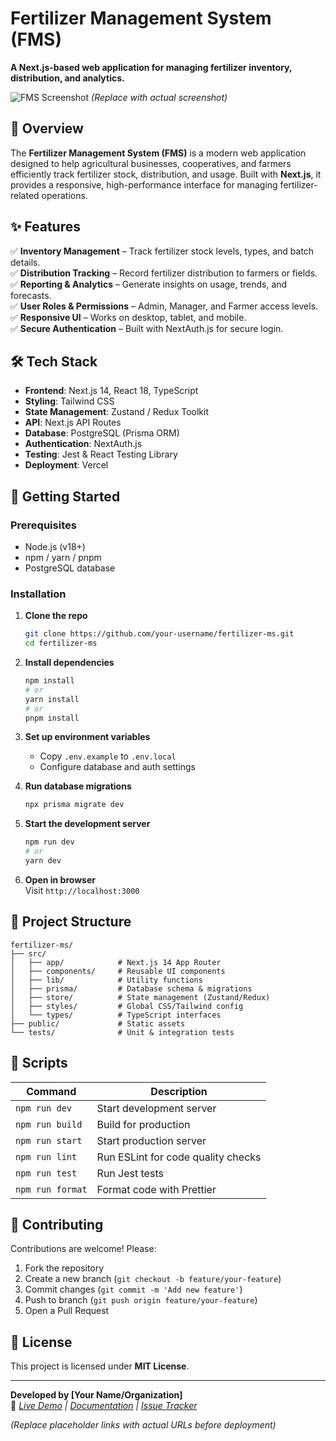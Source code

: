 # Fertilizer Management System (FMS)  

**A Next.js-based web application for managing fertilizer inventory, distribution, and analytics.**  

![FMS Screenshot](https://via.placeholder.com/800x400?text=Fertilizer+Management+System) *(Replace with actual screenshot)*  

## 📌 Overview  

The **Fertilizer Management System (FMS)** is a modern web application designed to help agricultural businesses, cooperatives, and farmers efficiently track fertilizer stock, distribution, and usage. Built with **Next.js**, it provides a responsive, high-performance interface for managing fertilizer-related operations.  

## ✨ Features  

✅ **Inventory Management** – Track fertilizer stock levels, types, and batch details.  
✅ **Distribution Tracking** – Record fertilizer distribution to farmers or fields.  
✅ **Reporting & Analytics** – Generate insights on usage, trends, and forecasts.  
✅ **User Roles & Permissions** – Admin, Manager, and Farmer access levels.  
✅ **Responsive UI** – Works on desktop, tablet, and mobile.  
✅ **Secure Authentication** – Built with NextAuth.js for secure login.  

## 🛠️ Tech Stack  

- **Frontend**: Next.js 14, React 18, TypeScript  
- **Styling**: Tailwind CSS  
- **State Management**: Zustand / Redux Toolkit  
- **API**: Next.js API Routes  
- **Database**: PostgreSQL (Prisma ORM)  
- **Authentication**: NextAuth.js  
- **Testing**: Jest & React Testing Library  
- **Deployment**: Vercel  

## 🚀 Getting Started  

### Prerequisites  
- Node.js (v18+)  
- npm / yarn / pnpm  
- PostgreSQL database  

### Installation  

1. **Clone the repo**  
   ```sh
   git clone https://github.com/your-username/fertilizer-ms.git
   cd fertilizer-ms
   ```  

2. **Install dependencies**  
   ```sh
   npm install
   # or
   yarn install
   # or
   pnpm install
   ```  

3. **Set up environment variables**  
   - Copy `.env.example` to `.env.local`  
   - Configure database and auth settings  

4. **Run database migrations**  
   ```sh
   npx prisma migrate dev
   ```  

5. **Start the development server**  
   ```sh
   npm run dev
   # or
   yarn dev
   ```  

6. **Open in browser**  
   Visit `http://localhost:3000`  

## 📂 Project Structure  

```
fertilizer-ms/
├── src/
│   ├── app/            # Next.js 14 App Router
│   ├── components/     # Reusable UI components
│   ├── lib/            # Utility functions
│   ├── prisma/         # Database schema & migrations
│   ├── store/          # State management (Zustand/Redux)
│   ├── styles/         # Global CSS/Tailwind config
│   └── types/          # TypeScript interfaces
├── public/             # Static assets
└── tests/              # Unit & integration tests
```  

## 📜 Scripts  

| Command          | Description                          |
|------------------|--------------------------------------|
| `npm run dev`    | Start development server             |
| `npm run build`  | Build for production                 |
| `npm run start`  | Start production server              |
| `npm run lint`   | Run ESLint for code quality checks   |
| `npm run test`   | Run Jest tests                       |
| `npm run format` | Format code with Prettier            |

## 🤝 Contributing  

Contributions are welcome! Please:  
1. Fork the repository  
2. Create a new branch (`git checkout -b feature/your-feature`)  
3. Commit changes (`git commit -m 'Add new feature'`)  
4. Push to branch (`git push origin feature/your-feature`)  
5. Open a Pull Request  

## 📄 License  

This project is licensed under **MIT License**.  

---

**Developed by [Your Name/Organization]**  
🔗 *[Live Demo](#) | [Documentation](#) | [Issue Tracker](#)*  

*(Replace placeholder links with actual URLs before deployment)*



<!-- # Fertizer MS 🌱

[![License: MIT](https://img.shields.io/badge/License-MIT-blue.svg)](LICENSE)
[![Next.js](https://img.shields.io/badge/Next.js-14.2.5-black)](https://nextjs.org/)
[![Prisma](https://img.shields.io/badge/Prisma-5.15.0-blue)](https://www.prisma.io/)

**Fertizer MS** is a modern, full-stack application built with Next.js for managing fertilizer categories and products. Designed for agricultural businesses and inventory managers, it offers a scalable API for CRUD operations, soft deletion, and product associations, powered by Prisma and TypeScript.

## Features

- **Category Management**: Create, read, update, and soft-delete fertilizer categories with details like name, code, picture, and memo.
- **Product Integration**: Link categories to products, with safeguards to prevent deletion of categories with active products.
- **RESTful API**: Robust endpoints for seamless category management using Next.js API routes.
- **Soft Deletion**: Safely mark categories as deleted without data loss.
- **Type-Safe Database**: Prisma ORM ensures efficient and reliable database interactions.
- **Error Handling**: Comprehensive error responses for better debugging and user feedback.

## Tech Stack

- **Framework**: [Next.js](https://nextjs.org/) 14.2.5
- **ORM**: [Prisma](https://www.prisma.io/) 5.15.0
- **Database**: PostgreSQL (or any Prisma-supported database)
- **Language**: TypeScript
- **Runtime**: Node.js 16+
- **Tools**: ESLint, Prettier, Vercel (for deployment)

## Getting Started

### Prerequisites

- [Node.js](https://nodejs.org/) (v16 or higher)
- [npm](https://www.npmjs.com/) or [yarn](https://yarnpkg.com/)
- [PostgreSQL](https://www.postgresql.org/) database
- Git

### Installation

1. **Clone the Repository**:
   ```bash
   git clone https://github.com/<your-username>/fertizer-ms.git
   cd fertizer-ms -->